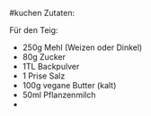 #kuchen
Zutaten:

Für den Teig:
- 250g Mehl (Weizen oder Dinkel)
- 80g Zucker
- 1TL Backpulver
- 1 Prise Salz
- 100g vegane Butter (kalt)
- 50ml Pflanzenmilch
- 